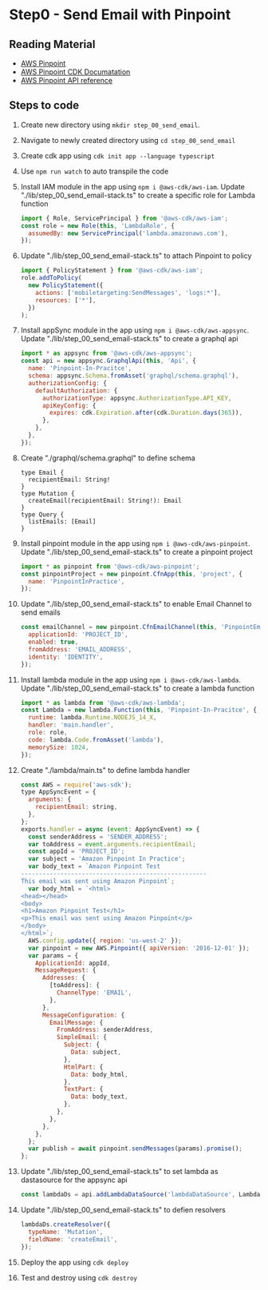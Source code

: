 # Step0 - Send Email with Pinpoint

## Reading Material

- [AWS Pinpoint](https://aws.amazon.com/pinpoint/)
- [AWS Pinpoint CDK Documatation](https://docs.aws.amazon.com/cdk/api/v1/docs/aws-pinpoint-readme.html)
- [AWS Pinpoint API reference](https://docs.aws.amazon.com/pinpoint/latest/apireference/welcome.html)

## Steps to code

1. Create new directory using `mkdir step_00_send_email`.
2. Navigate to newly created directory using `cd step_00_send_email`
3. Create cdk app using `cdk init app --language typescript`
4. Use `npm run watch` to auto transpile the code
5. Install IAM module in the app using `npm i @aws-cdk/aws-iam`. Update "./lib/step_00_send_email-stack.ts" to create a specific role for Lambda function

   ```js
   import { Role, ServicePrincipal } from '@aws-cdk/aws-iam';
   const role = new Role(this, 'LambdaRole', {
     assumedBy: new ServicePrincipal('lambda.amazonaws.com'),
   });
   ```

6. Update "./lib/step_00_send_email-stack.ts" to attach Pinpoint to policy

   ```js
   import { PolicyStatement } from '@aws-cdk/aws-iam';
   role.addToPolicy(
     new PolicyStatement({
       actions: ['mobiletargeting:SendMessages', 'logs:*'],
       resources: ['*'],
     })
   );
   ```

7. Install appSync module in the app using `npm i @aws-cdk/aws-appsync`. Update "./lib/step_00_send_email-stack.ts" to create a graphql api

   ```js
   import * as appsync from '@aws-cdk/aws-appsync';
   const api = new appsync.GraphqlApi(this, 'Api', {
     name: 'Pinpoint-In-Pracitce',
     schema: appsync.Schema.fromAsset('graphql/schema.graphql'),
     authorizationConfig: {
       defaultAuthorization: {
         authorizationType: appsync.AuthorizationType.API_KEY,
         apiKeyConfig: {
           expires: cdk.Expiration.after(cdk.Duration.days(365)),
         },
       },
     },
   });
   ```

8. Create "./graphql/schema.graphql" to define schema

   ```gql
   type Email {
     recipientEmail: String!
   }
   type Mutation {
     createEmail(recipientEmail: String!): Email
   }
   type Query {
     listEmails: [Email]
   }
   ```

9. Install pinpoint module in the app using `npm i @aws-cdk/aws-pinpoint`. Update "./lib/step_00_send_email-stack.ts" to create a pinpoint project

   ```js
   import * as pinpoint from '@aws-cdk/aws-pinpoint';
   const pinpointProject = new pinpoint.CfnApp(this, 'project', {
     name: 'PinpointInPractice',
   });
   ```

10. Update "./lib/step_00_send_email-stack.ts" to enable Email Channel to send emails

    ```js
    const emailChannel = new pinpoint.CfnEmailChannel(this, 'PinpointEmailCh', {
      applicationId: 'PROJECT_ID',
      enabled: true,
      fromAddress: 'EMAIL_ADDRESS',
      identity: 'IDENTITY',
    });
    ```

11. Install lambda module in the app using `npm i @aws-cdk/aws-lambda`. Update "./lib/step_00_send_email-stack.ts" to create a lambda function

    ```js
    import * as lambda from '@aws-cdk/aws-lambda';
    const Lambda = new lambda.Function(this, 'Pinpoint-In-Pracitce', {
      runtime: lambda.Runtime.NODEJS_14_X,
      handler: 'main.handler',
      role: role,
      code: lambda.Code.fromAsset('lambda'),
      memorySize: 1024,
    });
    ```

12. Create "./lambda/main.ts" to define lambda handler

    ```js
    const AWS = require('aws-sdk');
    type AppSyncEvent = {
      arguments: {
        recipientEmail: string,
      },
    };
    exports.handler = async (event: AppSyncEvent) => {
      const senderAddress = 'SENDER_ADDRESS';
      var toAddress = event.arguments.recipientEmail;
      const appId = 'PROJECT_ID';
      var subject = 'Amazon Pinpoint In Practice';
      var body_text = `Amazon Pinpoint Test
    ----------------------------------------------------
    This email was sent using Amazon Pinpoint`;
      var body_html = `<html>
    <head></head>
    <body>
    <h1>Amazon Pinpoint Test</h1>
    <p>This email was sent using Amazon Pinpoint</p>
    </body>
    </html>`;
      AWS.config.update({ region: 'us-west-2' });
      var pinpoint = new AWS.Pinpoint({ apiVersion: '2016-12-01' });
      var params = {
        ApplicationId: appId,
        MessageRequest: {
          Addresses: {
            [toAddress]: {
              ChannelType: 'EMAIL',
            },
          },
          MessageConfiguration: {
            EmailMessage: {
              FromAddress: senderAddress,
              SimpleEmail: {
                Subject: {
                  Data: subject,
                },
                HtmlPart: {
                  Data: body_html,
                },
                TextPart: {
                  Data: body_text,
                },
              },
            },
          },
        },
      };
      var publish = await pinpoint.sendMessages(params).promise();
    };
    ```

13. Update "./lib/step_00_send_email-stack.ts" to set lambda as dastasource for the appsync api

    ```js
    const lambdaDs = api.addLambdaDataSource('lambdaDataSource', Lambda);
    ```

14. Update "./lib/step_00_send_email-stack.ts" to defien resolvers

    ```js
    lambdaDs.createResolver({
      typeName: 'Mutation',
      fieldName: 'createEmail',
    });
    ```

15. Deploy the app using `cdk deploy`
16. Test and destroy using `cdk destroy`
